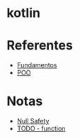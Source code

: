 # kotlin

# Referentes

- [Fundamentos](https://docs.google.com/presentation/d/18EB_yQ6O9hOiyyyxTqSr-4fWpU-8NvJSRqRosSWFsSE/edit#slide=id.g29017cd9362_27_0)
- [POO](https://docs.google.com/presentation/d/1RvnmqWM-Q_hYi1dWwqN1ieK2pZAwlThOkLI9j5yqViU/edit#slide=id.p1)

# Notas

- [Null Safety](https://medium.com/@ChindaVibhor/null-safety-in-kotlin-ecaa67a6b397)
- [TODO - function](https://www.baeldung.com/kotlin/todo)
